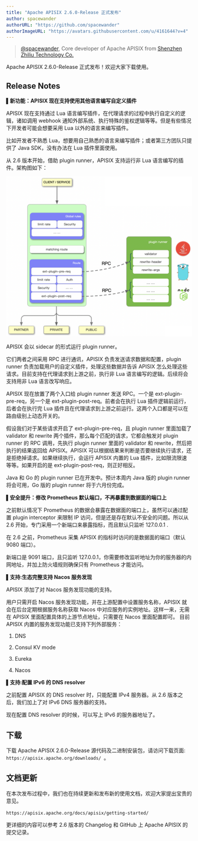 ```yaml
---
title: "Apache APISIX 2.6.0-Release 正式发布"
author: spacewander
authorURL: "https://github.com/spacewander"
authorImageURL: "https://avatars.githubusercontent.com/u/4161644?v=4"
---
```

> [@spacewander](https://github.com/spacewander), Core developer of Apache APISIX from [Shenzhen Zhiliu Technology Co.](https://www.apiseven.com/)
>

<!--truncate-->
Apache APISIX 2.6.0-Release 正式发布！欢迎大家下载使用。

## Release Notes

▌**新功能：APISIX 现在支持使用其他语言编写自定义插件**

APISIX 现在支持通过 Lua 语言编写插件，在代理请求的过程中执行自定义的逻辑，诸如调用 webhook 通知外部系统、执行特殊的鉴权逻辑等等。但是有些情况下开发者可能会想要采用 Lua 以外的语言来编写插件。

比如开发者不熟悉 Lua，想要用自己熟悉的语言来编写插件；或者第三方团队只提供了 Java SDK，没有办法在 Lua 插件里面使用。

从 2.6 版本开始，借助 plugin runner，APISIX 支持运行非 Lua 语言编写的插件。架构图如下：

![](../static/img/blog_img/2021-05-25-1.png)

APISIX 会以 sidecar 的形式运行 plugin runner。

它们两者之间采用 RPC 进行通讯，APISIX 负责发送请求数据和配置，plugin runner 负责加载用户的自定义插件，处理这些数据并告诉 APISIX 怎么处理这些请求。目前支持在代理请求到上游之前，执行非 Lua 语言编写的逻辑。后续将会支持用非 Lua 语言改写响应。

APISIX 现在放置了两个入口给 plugin runner 发送 RPC。一个是 ext-plugin-pre-req，另一个是 ext-plugin-post-req。前者会在执行 Lua 插件逻辑前运行，后者会在执行完 Lua 插件且在代理请求到上游之前运行。这两个入口都是可以在路由级别上动态开关的。

假设我们对于某些请求开启了 ext-plugin-pre-req，且 plugin runner 里面加载了 validator 和 rewrite 两个插件，那么每个匹配的请求，它都会触发对 plugin runner 的 RPC 调用，先执行 plugin runner 里面的 validator 和 rewrite，然后把执行的结果返回给 APISIX。APISIX 可以根据结果来判断是否要继续执行请求，还是拒绝掉请求。如果继续执行，会运行 APISIX 内置的 Lua 插件，比如限流限速等等。如果开启的是 ext-plugin-post-req，则正好相反。

Java 和 Go 的 plugin runner 已在开发中。预计本周内 Java 版的 plugin runner 将会可用，Go 版的 plugin runner 将于六月份完成。

▌**安全提升：修改 Prometheus 默认端口，不再暴露到数据面的端口上**

之前默认情况下 Prometheus 的数据会暴露在数据面的端口上，虽然可以通过配置 plugin interceptor 来限制 IP 访问，但是还是存在默认不安全的问题。所以从 2.6 开始，专门采用一个新端口来暴露指标，而且默认只监听 127.0.0.1 .

在 2.6 之前，Prometheus 采集 APISIX 的指标时访问的是数据面的端口（默认 9080 端口）。

新端口是 9091 端口，且只监听 127.0.0.1，你需要修改监听地址为你的服务器的内网地址，并加上防火墙规则确保只有 Prometheus 才能访问。

▌**支持:生态完整支持 Nacos 服务发现**

APISIX 添加了对 Nacos 服务发现功能的支持。

用户只需开启 Nacos 服务发现功能，并在上游配置中设置服务名称，APISIX 就会在后台定期根据服务名称获取 Nacos 中对应服务的实例地址。这样一来，无需在 APISIX 里面配置具体的上游节点地址，只需要在 Nacos 里面配置即可。
目前 APISIX 内置的服务发现功能已支持下列外部服务：
1. DNS

2. Consul KV mode

3. Eureka

4. Nacos

▌**支持:配置 IPv6 的 DNS resolver**

之前配置 APISIX 的 DNS resolver 时，只能配置 IPv4 服务器。从 2.6 版本之后，我们加上了对 IPv6 DNS 服务器的支持。

现在配置 DNS resolver 的时候，可以写上 IPv6 的服务器地址了。

## 下载

下载 Apache APISIX 2.6.0-Release 源代码及二进制安装包，请访问下载页面: `https://apisix.apache.org/downloads/ `。

## 文档更新

在本次发布过程中，我们也在持续更新和发布新的使用文档，欢迎大家提出宝贵的意见。

`https://apisix.apache.org/docs/apisix/getting-started/`

更详细的内容可以参考 2.6 版本的 Changelog 和 GitHub 上 Apache APISIX  的提交记录。
